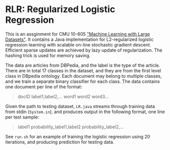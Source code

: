 # RLR: Regularized Logistic Regression

This is an assginment for CMU 10-605 ["Machine Learning with Large Datasets"](http://curtis.ml.cmu.edu/w/courses/index.php/Machine_Learning_with_Large_Datasets_10-605_in_Fall_2016).
It contains a Java implementation for L2-regularized logistic regression learning with scalable on-line stochastic gradient descent. Efficient sparse updates are achieved by lazy update of regularization. The hashing trick is used for memory saving. 

The data are articles from DBPedia, and the label is the type of the article. There are in total 17 classes in the dataset, and they are from the first level class in DBpedia ontology. Each document may belong to multiple classes, and we train a separate binary classifier for each class. The data contains one document per line of the format: 

> docID    label1,label2,...    word1 word2 word3...

Given the path to testing dataset, `LR.java` streams through training data from stdin (`System.in`), and produces output in the following format, one line per test sample:

> label1  probability_label1,label2 probability_label2,...

See `run.sh` for an example of training the logistic regression using 20 iterations, and producing prediction for testing data.

